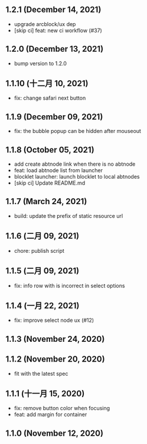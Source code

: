 ## 1.2.1 (December 14, 2021)

- upgrade arcblock/ux dep
- [skip ci] feat: new ci workflow (#37)

## 1.2.0 (December 13, 2021)

- bump version to 1.2.0

## 1.1.10 (十二月 10, 2021)

- fix: change safari next button

## 1.1.9 (December 09, 2021)

- fix: the bubble popup can be hidden after mouseout

## 1.1.8 (October 05, 2021)

- add create abtnode link when there is no abtnode
- feat: load abtnode list from launcher
- blocklet launcher: launch blocklet to local abtnodes
- [skip ci] Update README.md

## 1.1.7 (March 24, 2021)

- build: update the prefix of static resource url

## 1.1.6 (二月 09, 2021)

- chore: publish script

## 1.1.5 (二月 09, 2021)

- fix: info row with is incorrect in select options

## 1.1.4 (一月 22, 2021)

- fix: improve select node ux (#12)

## 1.1.3 (November 24, 2020)

## 1.1.2 (November 20, 2020)

- fit with the latest spec

## 1.1.1 (十一月 15, 2020)

- fix: remove button color when focusing
- feat: add margin for container

## 1.1.0 (November 12, 2020)
